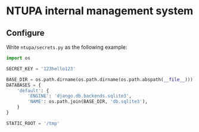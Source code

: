 # NTUPA internal management system
## Configure
Write ```ntupa/secrets.py``` as the following example:

```python
import os

SECRET_KEY = '123hello123'

BASE_DIR = os.path.dirname(os.path.dirname(os.path.abspath(__file__)))
DATABASES = {
    'default': {
        'ENGINE': 'django.db.backends.sqlite3',
        'NAME': os.path.join(BASE_DIR, 'db.sqlite3'),
    }
}

STATIC_ROOT = '/tmp'
```
